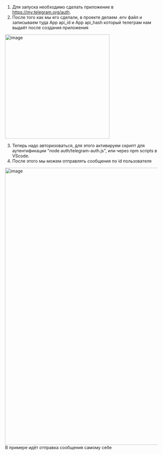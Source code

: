 1. Для запуска необходимо сделать приложение в https://my.telegram.org/auth.
2. После того как мы его сделали, в проекте делаем .env файл и записываем туда App api_id и App api_hash который телеграм нам выдаёт после создания приложения
<img width="344" alt="image" src="https://github.com/user-attachments/assets/3f0ca517-596e-4a7b-8ec3-6f636fefbac6" />

3. Теперь надо авторизоваться, для этого активируем скрипт для аутентификации "node auth/telegram-auth.js", или через npm scripts в VScode.
4. После этого мы можем отправлять сообщения по id пользователя 
<img width="914" alt="image" src="https://github.com/user-attachments/assets/771833ce-324d-4ed2-ba9a-2c88443f4964" />
В примере идёт отправка сообщения самому себе

